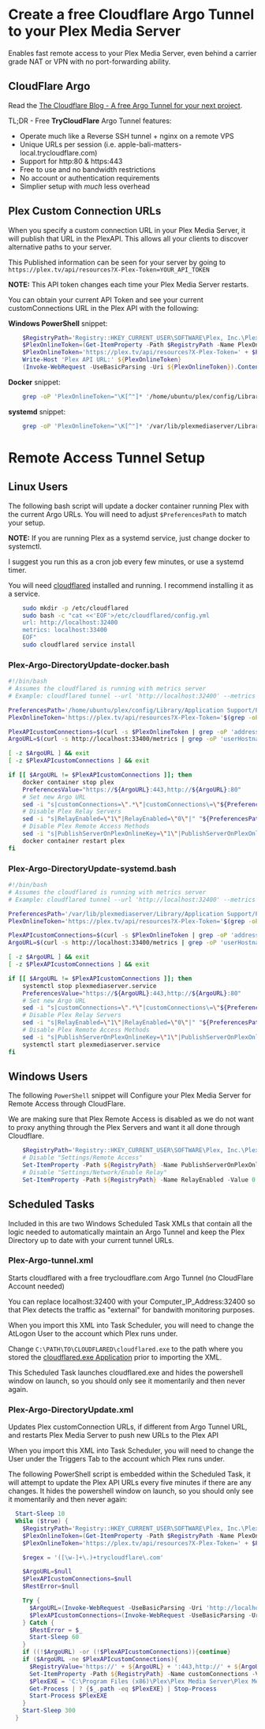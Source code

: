 # Create a **free** Cloudflare Argo Tunnel to your Plex Media Server

Enables fast remote access to your Plex Media Server, even behind a carrier grade NAT or VPN with no port-forwarding ability.

## CloudFlare Argo

Read the [The Cloudflare Blog - A free Argo Tunnel for your next project](https://blog.cloudflare.com/a-free-argo-tunnel-for-your-next-project/).

TL;DR - Free **TryCloudFlare** Argo Tunnel features:
 - Operate much like a Reverse SSH tunnel + nginx on a remote VPS
 - Unique URLs per session (i.e. apple-bali-matters-local.trycloudflare.com)
 - Support for http:80 & https:443
 - Free to use and no bandwidth restrictions
 - No account or authentication requirements
 - Simplier setup with _much_ less overhead
 
## Plex Custom Connection URLs

When you specify a custom connection URL in your Plex Media Server, it will publish that URL in the PlexAPI. This allows all your clients to discover alternative paths to your server. 

This Published information can be seen for your server by going to `https://plex.tv/api/resources?X-Plex-Token=YOUR_API_TOKEN`

**NOTE:** This API token changes each time your Plex Media Server restarts.

You can obtain your current API Token and see your current customConnections URL in the Plex API with the following:

**Windows PowerShell** snippet:    
```powershell
    $RegistryPath='Registry::HKEY_CURRENT_USER\SOFTWARE\Plex, Inc.\Plex Media Server'
    $PlexOnlineToken=(Get-ItemProperty -Path $RegistryPath -Name PlexOnlineToken).PlexOnlineToken
    $PlexOnlineToken='https://plex.tv/api/resources?X-Plex-Token=' + $PlexOnlineToken
    Write-Host 'Plex API URL:' ${PlexOnlineToken}
    (Invoke-WebRequest -UseBasicParsing -Uri ${PlexOnlineToken}).Content
```

**Docker** snippet:
```bash
    grep -oP 'PlexOnlineToken="\K[^"]* '/home/ubuntu/plex/config/Library/Application Support/Plex Media Server/Preferences.xml'
```

**systemd** snippet:
```bash
    grep -oP 'PlexOnlineToken="\K[^"]* '/var/lib/plexmediaserver/Library/Application Support/Plex Media Server/Preferences.xml'
 ```

# Remote Access Tunnel Setup

## Linux Users

The following bash script will update a docker container running Plex with the current Argo URLs.
You will need to adjust `$PreferencesPath` to match your setup. 

**NOTE:** If you are running Plex as a systemd service, just change docker to systemctl.

I suggest you run this as a cron job every few minutes, or use a systemd timer.

You will need [cloudflared](https://developers.cloudflare.com/argo-tunnel/downloads/) installed and running. I recommend installing it as a service.

```bash
    sudo mkdir -p /etc/cloudflared
    sudo bash -c "cat <<'EOF'>/etc/cloudflared/config.yml
    url: http://localhost:32400
    metrics: localhost:33400
    EOF"
    sudo cloudflared service install
```

### Plex-Argo-DirectoryUpdate-docker.bash

```bash
#!/bin/bash
# Assumes the cloudflared is running with metrics server
# Example: cloudflared tunnel --url 'http://localhost:32400' --metrics 'localhost:33400'

PreferencesPath='/home/ubuntu/plex/config/Library/Application Support/Plex Media Server/Preferences.xml'
PlexOnlineToken='https://plex.tv/api/resources?X-Plex-Token='$(grep -oP 'PlexOnlineToken="\K[^"]*' "${PreferencesPath}")

PlexAPIcustomConnections=$(curl -s $PlexOnlineToken | grep -oP 'address="\K[^"]*\.trycloudflare\.com' | head -n1)
ArgoURL=$(curl -s http://localhost:33400/metrics | grep -oP 'userHostname="https://\K[^"]*\.trycloudflare\.com' | head -n1)

[ -z $ArgoURL ] && exit
[ -z $PlexAPIcustomConnections ] && exit

if [[ $ArgoURL != $PlexAPIcustomConnections ]]; then
    docker container stop plex
    PreferencesValue="https://${ArgoURL}:443,http://${ArgoURL}:80"
    # Set new Argo URL
    sed -i "s|customConnections=\".*\"|customConnections\=\"${PreferencesValue}\"|" "${PreferencesPath}"
    # Disable Plex Relay Servers
    sed -i "s|RelayEnabled=\"1\"|RelayEnabled=\"0\"|" "${PreferencesPath}"
    # Disable Plex Remote Access Methods
    sed -i "s|PublishServerOnPlexOnlineKey=\"1\"|PublishServerOnPlexOnlineKey=\"0\"|" "${PreferencesPath}"
    docker container restart plex
fi
```

### Plex-Argo-DirectoryUpdate-systemd.bash

```bash
#!/bin/bash
# Assumes the cloudflared is running with metrics server
# Example: cloudflared tunnel --url 'http://localhost:32400' --metrics 'localhost:33400'

PreferencesPath='/var/lib/plexmediaserver/Library/Application Support/Plex Media Server/Preferences.xml'
PlexOnlineToken='https://plex.tv/api/resources?X-Plex-Token='$(grep -oP 'PlexOnlineToken="\K[^"]*' "${PreferencesPath}")

PlexAPIcustomConnections=$(curl -s $PlexOnlineToken | grep -oP 'address="\K[^"]*\.trycloudflare\.com' | head -n1)
ArgoURL=$(curl -s http://localhost:33400/metrics | grep -oP 'userHostname="https://\K[^"]*\.trycloudflare\.com' | head -n1)

[ -z $ArgoURL ] && exit
[ -z $PlexAPIcustomConnections ] && exit

if [[ $ArgoURL != $PlexAPIcustomConnections ]]; then
    systemctl stop plexmediaserver.service
    PreferencesValue="https://${ArgoURL}:443,http://${ArgoURL}:80"
    # Set new Argo URL
    sed -i "s|customConnections=\".*\"|customConnections\=\"${PreferencesValue}\"|" "${PreferencesPath}"
    # Disable Plex Relay Servers
    sed -i "s|RelayEnabled=\"1\"|RelayEnabled=\"0\"|" "${PreferencesPath}"
    # Disable Plex Remote Access Methods
    sed -i "s|PublishServerOnPlexOnlineKey=\"1\"|PublishServerOnPlexOnlineKey=\"0\"|" "${PreferencesPath}"
    systemctl start plexmediaserver.service
fi
```


## Windows Users

The following `PowerShell` snippet will Configure your Plex Media Server for Remote Access through CloudFlare.

We are making sure that Plex Remote Access is disabled as we do not want to proxy anything through the Plex Servers and want it all done through Cloudflare.

```powershell
    $RegistryPath='Registry::HKEY_CURRENT_USER\SOFTWARE\Plex, Inc.\Plex Media Server'
    # Disable "Settings/Remote Access"
    Set-ItemProperty -Path ${RegistryPath} -Name PublishServerOnPlexOnlineKey -Value 0
    # Disable "Settings/Network/Enable Relay"
    Set-ItemProperty -Path ${RegistryPath} -Name RelayEnabled -Value 0 
```

## Scheduled Tasks
Included in this are two Windows Scheduled Task XMLs that contain all the logic needed to automatically maintain an Argo Tunnel and keep the Plex Directory up to date with your current tunnel URLs.

### Plex-Argo-tunnel.xml
Starts cloudflared with a free trycloudflare.com Argo Tunnel (no CloudFlare Account needed)

You can replace localhost:32400 with your Computer_IP_Address:32400 so that Plex detects the traffic as "external" for bandwith monitoring purposes.

When you import this XML into Task Scheduler, you will need to change the AtLogon User to the account which Plex runs under.

Change `C:\PATH\TO\CLOUDFLARED\cloudflared.exe` to the path where you stored the [cloudflared.exe Application](https://developers.cloudflare.com/argo-tunnel/downloads/) prior to importing the XML.

This Scheduled Task launches cloudflared.exe and hides the powershell window on launch, so you should only see it momentarily and then never again.

### Plex-Argo-DirectoryUpdate.xml

Updates Plex customConnection URLs, if different from Argo Tunnel URL, and restarts Plex Media Server to push new URLs to the Plex API

When you import this XML into Task Scheduler, you will need to change the User under the Triggers Tab to the account which Plex runs under.

The following PowerShell script is embedded within the Scheduled Task, it will attempt to update the Plex API URLs every five minutes if there are any changes. It hides the powershell window on launch, so you should only see it momentarily and then never again:

```powershell
  Start-Sleep 10
  While ($true) {
    $RegistryPath='Registry::HKEY_CURRENT_USER\SOFTWARE\Plex, Inc.\Plex Media Server'
    $PlexOnlineToken=(Get-ItemProperty -Path $RegistryPath -Name PlexOnlineToken).PlexOnlineToken
    $PlexOnlineToken='https://plex.tv/api/resources?X-Plex-Token=' + $PlexOnlineToken

    $regex = '([\w-]+\.)+trycloudflare\.com'

    $ArgoURL=$null
    $PlexAPIcustomConnections=$null
    $RestError=$null

    Try {
      $ArgoURL=(Invoke-WebRequest -UseBasicParsing -Uri 'http://localhost:33400/metrics').Content | Select-String -Pattern $regex -AllMatches | % { $_.Matches } | % { $_.Value } | Select-Object -First 1
      $PlexAPIcustomConnections=(Invoke-WebRequest -UseBasicParsing -Uri ${PlexOnlineToken}).Content | Select-String -Pattern $regex -AllMatches | % { $_.Matches } | % { $_.Value } | Select-Object -First 1
    } Catch {
      $RestError = $_
      Start-Sleep 60
    }
    if ((!$ArgoURL) -or (!$PlexAPIcustomConnections)){continue}
    if ($ArgoURL -ne $PlexAPIcustomConnections){
      $RegistryValue='https://' + ${ArgoURL} + ':443,http://' + ${ArgoURL} + ':80'
      Set-ItemProperty -Path ${RegistryPath} -Name customConnections -Value ${RegistryValue}
      $PlexEXE = 'C:\Program Files (x86)\Plex\Plex Media Server\Plex Media Server.exe'
      Get-Process | ? {$_.path -eq $PlexEXE} | Stop-Process
      Start-Process $PlexEXE
    }
    Start-Sleep 300
  }
```

